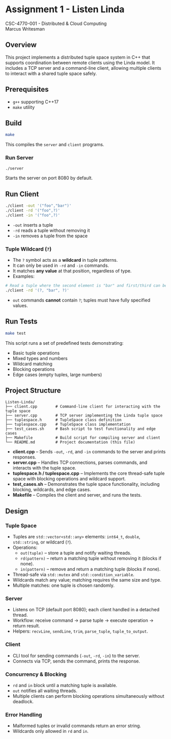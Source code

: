 # Assignment 1 - Listen Linda

CSC-4770-001 - Distributed & Cloud Computing  
Marcus Writesman

## Overview

This project implements a distributed tuple space system in C++ that supports coordination between remote clients using the Linda model. It includes a TCP server and a command-line client, allowing multiple clients to interact with a shared tuple space safely.

## Prerequisites

- `g++` supporting C++17
- `make` utility

## Build

```bash
make
```

This compiles the `server` and `client` programs.

### Run Server

```bash
./server
```

Starts the server on port 8080 by default.

## Run Client

```bash
./client -out '("foo","bar")'
./client -rd '("foo",?)'
./client -in '("foo",?)'
```

- `-out` inserts a tuple
- `-rd` reads a tuple without removing it
- `-in` removes a tuple from the space

### Tuple Wildcard (`?`)

- The `?` symbol acts as a **wildcard** in tuple patterns.
- It can only be used in `-rd` and `-in` commands.
- It matches **any value** at that position, regardless of type.
- Examples:

```bash
# Read a tuple where the second element is "bar" and first/third can be anything
./client -rd '(?, "bar", ?)'
```

- `out` commands **cannot** contain `?`; tuples must have fully specified values.

## Run Tests

```bash
make test
```

This script runs a set of predefined tests demonstrating:

- Basic tuple operations
- Mixed types and numbers
- Wildcard matching
- Blocking operations
- Edge cases (empty tuples, large numbers)

## Project Structure

```text
Listen-Linda/
├── client.cpp        # Command-line client for interacting with the tuple space
├── server.cpp        # TCP server implementing the Linda tuple space
├── tuplespace.h      # TupleSpace class definition
├── tuplespace.cpp    # TupleSpace class implementation
├── test_cases.sh     # Bash script to test functionality and edge cases
├── Makefile          # Build script for compiling server and client
└── README.md         # Project documentation (this file)
```

- **client.cpp** – Sends `-out`, `-rd`, and `-in` commands to the server and prints responses.
- **server.cpp** – Handles TCP connections, parses commands, and interacts with the tuple space.
- **tuplespace.h / tuplespace.cpp** – Implements the core thread-safe tuple space with blocking operations and wildcard support.
- **test_cases.sh** – Demonstrates the tuple space functionality, including blocking, wildcards, and edge cases.
- **Makefile** – Compiles the client and server, and runs the tests.

## Design

### Tuple Space

- Tuples are `std::vector<std::any>` elements: `int64_t`, `double`, `std::string`, or wildcard (`?`).
- Operations:  
  - `out(tuple)` – store a tuple and notify waiting threads.
  - `rd(pattern)` – return a matching tuple without removing it (blocks if none).
  - `in(pattern)` – remove and return a matching tuple (blocks if none).
- Thread-safe via `std::mutex` and `std::condition_variable`.
- Wildcards match any value; matching requires the same size and type.
- Multiple matches: one tuple is chosen randomly.

### Server

- Listens on TCP (default port 8080); each client handled in a detached thread.
- Workflow: receive command → parse tuple → execute operation → return result.
- Helpers: `recvLine`, `sendLine`, `trim`, `parse_tuple`, `tuple_to_output`.

### Client

- CLI tool for sending commands (`-out`, `-rd`, `-in`) to the server.
- Connects via TCP, sends the command, prints the response.

### Concurrency & Blocking

- `rd` and `in` block until a matching tuple is available.
- `out` notifies all waiting threads.
- Multiple clients can perform blocking operations simultaneously without deadlock.

### Error Handling

- Malformed tuples or invalid commands return an error string.
- Wildcards only allowed in `rd` and `in`.
